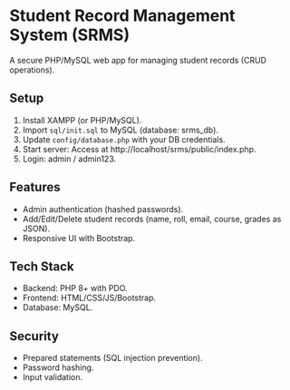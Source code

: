 # Student Record Management System (SRMS)

A secure PHP/MySQL web app for managing student records (CRUD operations).

## Setup
1. Install XAMPP (or PHP/MySQL).
2. Import `sql/init.sql` to MySQL (database: srms_db).
3. Update `config/database.php` with your DB credentials.
4. Start server: Access at http://localhost/srms/public/index.php.
5. Login: admin / admin123.

## Features
- Admin authentication (hashed passwords).
- Add/Edit/Delete student records (name, roll, email, course, grades as JSON).
- Responsive UI with Bootstrap.

## Tech Stack
- Backend: PHP 8+ with PDO.
- Frontend: HTML/CSS/JS/Bootstrap.
- Database: MySQL.

## Security
- Prepared statements (SQL injection prevention).
- Password hashing.
- Input validation.